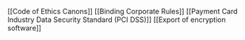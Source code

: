 
[[Code of Ethics Canons]]
[[Binding Corporate Rules]]
[[Payment Card Industry Data Security Standard (PCI DSS)]]
[[Export of encryption software]]
